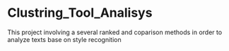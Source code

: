 # Clustring_Tool_Analisys
This project involving a several ranked and coparison methods in order to analyze texts base on style recognition 
